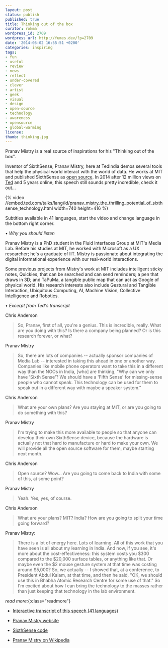 ```yaml
---
layout: post
status: publish
published: true
title: Thinking out of the box
curator: rokma
wordpress_id: 2709
wordpress_url: http://fumes.dev/?p=2709
date: '2014-05-02 16:55:51 +0200'
categories: inspiring
tags: 
- fun
- useful
- review
- news
- reflect
- under-covered
- clever
- artist
- geek
- visual
- design
- open-source
- technology
- awareness
- opensource
- global-warming
license:
thumb: thinking.jpg
---
```


Pranav Mistry is a real source of inspirations for his "Thinking out of the box".

Inventor of SixthSense, Pranav Mistry, here at TedIndia demos several tools that help the physical world interact with the world of data. He works at MIT and published SixthSense as <a target="_blank" title="open source code sixthsense" href="https://code.google.com/p/sixthsense/">open source</a>. In 2014 after 12 million views on <a target="_blank" title="TED Ideas worth spreading" href="http://www.ted.com">Ted</a> and 5 years online, this speech still sounds pretty incredible, check it out... 


{% video //embed.ted.com/talks/lang/id/pranav_mistry_the_thrilling_potential_of_sixthsense_technology.html width=740 height=416 %}

Subtitles available in 41 languages, start the video and change language in the bottom right corner. 


• _Why you should listen_

Pranav Mistry is a PhD student in the Fluid Interfaces Group at MIT's Media Lab. Before his studies at MIT, he worked with Microsoft as a UX researcher; he's a graduate of IIT. Mistry is passionate about integrating the digital informational experience with our real-world interactions. 
 
Some previous projects from Mistry's work at MIT includes intelligent sticky notes, Quickies, that can be searched and can send reminders; a pen that draws in 3D; and TaPuMa, a tangible public map that can act as Google of physical world. His research interests also include Gestural and Tangible Interaction, Ubiquitous Computing, AI, Machine Vision, Collective Intelligence and Robotics. 

• _Excerpt from Ted's transcript_

 Chris Anderson 
<blockquote> So, Pranav, first of all, you're a genius. This is incredible, really. What are you doing with this? Is there a company being planned? Or is this research forever, or what?</blockquote> 
 Pranav Mistry  
<blockquote> So, there are lots of companies -- actually sponsor companies of Media Lab -- interested in taking this ahead in one or another way. Companies like mobile phone operators want to take this in a different way than the NGOs in India, [who] are thinking, "Why can we only have 'Sixth Sense'? We should have a 'Fifth Sense' for missing-sense people who cannot speak. This technology can be used for them to speak out in a different way with maybe a speaker system."</blockquote> 
 Chris Anderson  
<blockquote> What are your own plans? Are you staying at MIT, or are you going to do something with this?</blockquote> 
 Pranav Mistry  
<blockquote> I'm trying to make this more available to people so that anyone can develop their own SixthSense device, because the hardware is actually not that hard to manufacture or hard to make your own. We will provide all the open source software for them, maybe starting next month.</blockquote> 
 Chris Anderson  
<blockquote> Open source? Wow... Are you going to come back to India with some of this, at some point?</blockquote> 
 Pranav Mistry  
<blockquote> Yeah. Yes, yes, of course.</blockquote> 
 Chris Anderson  
<blockquote> What are your plans? MIT? India? How are you going to split your time going forward?</blockquote> 
 Pranav Mistry: 
<blockquote>  There is a lot of energy here. Lots of learning. All of this work that you have seen is all about my learning in India. And now, if you see, it's more about the cost-effectiveness: this system costs you $300 compared to the $20,000 surface tables, or anything like that. Or maybe even the $2 mouse gesture system at that time was costing around $5,000? So, we actually -- I showed that, at a conference, to President Abdul Kalam, at that time, and then he said, "OK, we should use this in Bhabha Atomic Research Centre for some use of that." So I'm excited about how I can bring the technology to the masses rather than just keeping that technology in the lab environment.</blockquote> 



_read more:_{:class="readmore"}

- <a title="multi language transcript of this speech on ted.com" href="http://www.ted.com/talks/pranav_mistry_the_thrilling_potential_of_sixthsense_technology/transcript" target="_blank">Interactive transcript of this speech (41 languages)</a>

- <a title="pranav mistry website" href="http://www.pranavmistry.com/" target="_blank">Pranav Mistry website</a>

- <a title="code sixthsense" href="https://code.google.com/p/sixthsense/" target="_blank">SixthSense code</a>

- <a title="read more on Pranav Mistry " href="http://en.wikipedia.org/wiki/Pranav_Mistry" target="_blank">Pranav Mistry on Wikipedia</a> 
